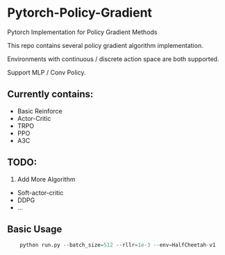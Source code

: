# Pytorch-Policy-Gradient
 
Pytorch Implementation for Policy Gradient Methods

This repo contains several policy gradient algorithm implementation.

Environments with continuous / discrete action space are both supported.

Support MLP / Conv Policy.

## Currently contains:
* Basic Reinforce
* Actor-Critic
* TRPO
* PPO
* A3C

## TODO:
1. Add More Algorithm
* Soft-actor-critic
* DDPG
* ...

## Basic Usage
```python
    python run.py --batch_size=512 --rllr=1e-3 --env=HalfCheetah-v1
```
